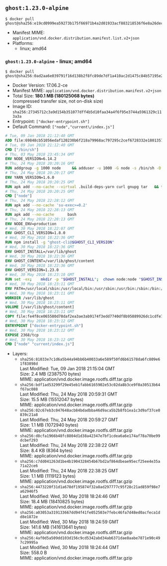 ## `ghost:1.23.0-alpine`

```console
$ docker pull ghost@sha256:e19cd0999ea59273b175f66971b4a2d01933acf883218536f6e8a26dec87debf
```

-	Manifest MIME: `application/vnd.docker.distribution.manifest.list.v2+json`
-	Platforms:
	-	linux; amd64

### `ghost:1.23.0-alpine` - linux; amd64

```console
$ docker pull ghost@sha256:0ad2aa6e039791f16d138b2f8fc89de7df1a410ac2d1475c84b57195e27311df
```

-	Docker Version: 17.06.2-ce
-	Manifest MIME: `application/vnd.docker.distribution.manifest.v2+json`
-	Total Size: **180.1 MB (180125068 bytes)**  
	(compressed transfer size, not on-disk size)
-	Image ID: `sha256:27345712c3a9d154b351077dff4b5d10faa34a4f6f95e3744a5961329c113a3a`
-	Entrypoint: `["docker-entrypoint.sh"]`
-	Default Command: `["node","current\/index.js"]`

```dockerfile
# Tue, 09 Jan 2018 21:12:40 GMT
ADD file:69848cb51056edaf120230b6f218a79968ac797295c2cef6728332e1801357be in / 
# Tue, 09 Jan 2018 21:12:40 GMT
CMD ["/bin/sh"]
# Thu, 03 May 2018 23:45:34 GMT
ENV NODE_VERSION=6.14.2
# Thu, 24 May 2018 20:20:16 GMT
RUN addgroup -g 1000 node     && adduser -u 1000 -G node -s /bin/sh -D node     && apk add --no-cache         libstdc++     && apk add --no-cache --virtual .build-deps         binutils-gold         curl         g++         gcc         gnupg         libgcc         linux-headers         make         python   && for key in     94AE36675C464D64BAFA68DD7434390BDBE9B9C5     FD3A5288F042B6850C66B31F09FE44734EB7990E     71DCFD284A79C3B38668286BC97EC7A07EDE3FC1     DD8F2338BAE7501E3DD5AC78C273792F7D83545D     C4F0DFFF4E8C1A8236409D08E73BC641CC11F4C8     B9AE9905FFD7803F25714661B63B535A4C206CA9     56730D5401028683275BD23C23EFEFE93C4CFFFE     77984A986EBC2AA786BC0F66B01FBB92821C587A   ; do     gpg --keyserver hkp://p80.pool.sks-keyservers.net:80 --recv-keys "$key" ||     gpg --keyserver hkp://ipv4.pool.sks-keyservers.net --recv-keys "$key" ||     gpg --keyserver hkp://pgp.mit.edu:80 --recv-keys "$key" ;   done     && curl -fsSLO --compressed "https://nodejs.org/dist/v$NODE_VERSION/node-v$NODE_VERSION.tar.xz"     && curl -fsSLO --compressed "https://nodejs.org/dist/v$NODE_VERSION/SHASUMS256.txt.asc"     && gpg --batch --decrypt --output SHASUMS256.txt SHASUMS256.txt.asc     && grep " node-v$NODE_VERSION.tar.xz\$" SHASUMS256.txt | sha256sum -c -     && tar -xf "node-v$NODE_VERSION.tar.xz"     && cd "node-v$NODE_VERSION"     && ./configure     && make -j$(getconf _NPROCESSORS_ONLN)     && make install     && apk del .build-deps     && cd ..     && rm -Rf "node-v$NODE_VERSION"     && rm "node-v$NODE_VERSION.tar.xz" SHASUMS256.txt.asc SHASUMS256.txt
# Thu, 24 May 2018 20:20:17 GMT
ENV YARN_VERSION=1.6.0
# Thu, 24 May 2018 20:20:25 GMT
RUN apk add --no-cache --virtual .build-deps-yarn curl gnupg tar   && for key in     6A010C5166006599AA17F08146C2130DFD2497F5   ; do     gpg --keyserver hkp://p80.pool.sks-keyservers.net:80 --recv-keys "$key" ||     gpg --keyserver hkp://ipv4.pool.sks-keyservers.net --recv-keys "$key" ||     gpg --keyserver hkp://pgp.mit.edu:80 --recv-keys "$key" ;   done   && curl -fsSLO --compressed "https://yarnpkg.com/downloads/$YARN_VERSION/yarn-v$YARN_VERSION.tar.gz"   && curl -fsSLO --compressed "https://yarnpkg.com/downloads/$YARN_VERSION/yarn-v$YARN_VERSION.tar.gz.asc"   && gpg --batch --verify yarn-v$YARN_VERSION.tar.gz.asc yarn-v$YARN_VERSION.tar.gz   && mkdir -p /opt   && tar -xzf yarn-v$YARN_VERSION.tar.gz -C /opt/   && ln -s /opt/yarn-v$YARN_VERSION/bin/yarn /usr/local/bin/yarn   && ln -s /opt/yarn-v$YARN_VERSION/bin/yarnpkg /usr/local/bin/yarnpkg   && rm yarn-v$YARN_VERSION.tar.gz.asc yarn-v$YARN_VERSION.tar.gz   && apk del .build-deps-yarn
# Thu, 24 May 2018 20:20:25 GMT
CMD ["node"]
# Thu, 24 May 2018 22:28:12 GMT
RUN apk add --no-cache 'su-exec>=0.2'
# Thu, 24 May 2018 22:28:13 GMT
RUN apk add --no-cache 		bash
# Thu, 24 May 2018 22:28:13 GMT
ENV NODE_ENV=production
# Wed, 30 May 2018 18:22:07 GMT
ENV GHOST_CLI_VERSION=1.8.0
# Wed, 30 May 2018 18:22:36 GMT
RUN npm install -g "ghost-cli@$GHOST_CLI_VERSION"
# Wed, 30 May 2018 18:22:36 GMT
ENV GHOST_INSTALL=/var/lib/ghost
# Wed, 30 May 2018 18:22:36 GMT
ENV GHOST_CONTENT=/var/lib/ghost/content
# Wed, 30 May 2018 18:22:36 GMT
ENV GHOST_VERSION=1.23.0
# Wed, 30 May 2018 18:23:10 GMT
RUN set -ex; 	mkdir -p "$GHOST_INSTALL"; 	chown node:node "$GHOST_INSTALL"; 		su-exec node ghost install "$GHOST_VERSION" --db sqlite3 --no-prompt --no-stack --no-setup --dir "$GHOST_INSTALL"; 		cd "$GHOST_INSTALL"; 	su-exec node ghost config --ip 0.0.0.0 --port 2368 --no-prompt --db sqlite3 --url http://localhost:2368 --dbpath "$GHOST_CONTENT/data/ghost.db"; 	su-exec node ghost config paths.contentPath "$GHOST_CONTENT"; 		su-exec node ln -s config.production.json "$GHOST_INSTALL/config.development.json"; 	readlink -f "$GHOST_INSTALL/config.development.json"; 		mv "$GHOST_CONTENT" "$GHOST_INSTALL/content.orig"; 	mkdir -p "$GHOST_CONTENT"; 	chown node:node "$GHOST_CONTENT"; 		"$GHOST_INSTALL/current/node_modules/knex-migrator/bin/knex-migrator" --version
# Wed, 30 May 2018 18:23:11 GMT
ENV PATH=/usr/local/sbin:/usr/local/bin:/usr/sbin:/usr/bin:/sbin:/bin:/var/lib/ghost/current/node_modules/knex-migrator/bin
# Wed, 30 May 2018 18:23:11 GMT
WORKDIR /var/lib/ghost
# Wed, 30 May 2018 18:23:11 GMT
VOLUME [/var/lib/ghost/content]
# Wed, 30 May 2018 18:23:11 GMT
COPY file:fe4f8ce065580d78daf2ea3ae3ab9174f3edd7740df8b95889926dc1cdfe77b0 in /usr/local/bin 
# Wed, 30 May 2018 18:23:12 GMT
ENTRYPOINT ["docker-entrypoint.sh"]
# Wed, 30 May 2018 18:23:12 GMT
EXPOSE 2368/tcp
# Wed, 30 May 2018 18:23:12 GMT
CMD ["node" "current/index.js"]
```

-	Layers:
	-	`sha256:81033e7c1d6a5b44a94bb6b40033a6e589f50fd6b61578da6fc809e61f83898d`  
		Last Modified: Tue, 09 Jan 2018 21:15:04 GMT  
		Size: 2.4 MB (2387570 bytes)  
		MIME: application/vnd.docker.image.rootfs.diff.tar.gzip
	-	`sha256:bdf1ad53299f29e45eb1fabb6165902e53c02da8b3ce9f0a30513b64f67ac088`  
		Last Modified: Thu, 24 May 2018 20:59:31 GMT  
		Size: 15.5 MB (15512047 bytes)  
		MIME: application/vnd.docker.image.rootfs.diff.tar.gzip
	-	`sha256:02c67eb3c047648acb84bdadbba46d9aca5b2b8fb1ea1c3d9af37ce0839c21a8`  
		Last Modified: Thu, 24 May 2018 20:59:27 GMT  
		Size: 1.1 MB (1072940 bytes)  
		MIME: application/vnd.docker.image.rootfs.diff.tar.gzip
	-	`sha256:d8cfa1966b48fc8804d1d38a42347e7bf1cdea6a6e174af78a70be99dcbef293`  
		Last Modified: Thu, 24 May 2018 22:38:22 GMT  
		Size: 8.4 KB (8364 bytes)  
		MIME: application/vnd.docker.image.rootfs.diff.tar.gzip
	-	`sha256:c7dd041263d1be4b1904328454b67bd2af864dbeae95ecf25ee4e35a71a22ce6`  
		Last Modified: Thu, 24 May 2018 22:38:25 GMT  
		Size: 1.1 MB (1119123 bytes)  
		MIME: application/vnd.docker.image.rootfs.diff.tar.gzip
	-	`sha256:4473220f31d1a678df195874f32a8ad297777c95f28c21ad859f98e7a62946f5`  
		Last Modified: Wed, 30 May 2018 18:24:46 GMT  
		Size: 18.4 MB (18410825 bytes)  
		MIME: application/vnd.docker.image.rootfs.diff.tar.gzip
	-	`sha256:a03053a319133667dd94f41fe052503e7febc46fa7d48ed0acfeca1dd8e1872e`  
		Last Modified: Wed, 30 May 2018 18:24:59 GMT  
		Size: 141.6 MB (141613641 bytes)  
		MIME: application/vnd.docker.image.rootfs.diff.tar.gzip
	-	`sha256:4af0d5a509dd103d156c9cd5342abd34ab6371dae8aabe7871e90c497c29995a`  
		Last Modified: Wed, 30 May 2018 18:24:44 GMT  
		Size: 558.0 B  
		MIME: application/vnd.docker.image.rootfs.diff.tar.gzip
